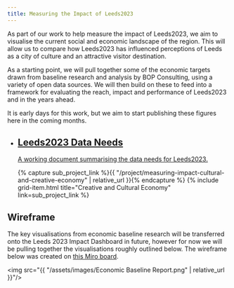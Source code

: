 ```yaml
---
title: Measuring the Impact of Leeds2023
---
```


As part of our work to help measure the impact of Leeds2023, we aim to visualise the current social and
economic landscape of the region. This will allow us to compare how Leeds2023 has influenced perceptions
of Leeds as a city of culture and an attractive visitor destination. 

As a starting point, we will pull together some of the economic targets drawn from baseline research and
analysis by BOP Consulting, using a variety of open data sources. We will then build on these to feed into
a framework for evaluating the reach, impact and performance of Leeds2023 and in the years ahead.

It is early days for this work, but we aim to start publishing these figures here in the coming months. 

<ul class="grid">
  <li>
    <a class="c5-bg" href="https://docs.google.com/spreadsheets/d/1w0d8F6biPXG8cawiOr8akKDlrx9_eUZfLSQCcPLwtrg/edit#gid=0">
      <h2>Leeds2023 Data Needs</h2>
      <p>A working document summarising the data needs for Leeds2023.</p>
    </a>
  </li>

  {% capture sub_project_link %}{{ "/project/measuring-impact-cultural-and-creative-economy" | relative_url }}{% endcapture %}
  {% include grid-item.html title="Creative and Cultural Economy" link=sub_project_link %}
</ul>

<h2>Wireframe</h2>

The key visualisations from economic baseline research will be transferred onto the Leeds 2023 Impact Dashboard in future, however for now we will be pulling together the visualisations roughly outlined below. The wireframe below was created on <a href="url">this Miro board</a>. 


<img src="{{ "/assets/images/Economic Baseline Report.png" | relative_url }}"/>
